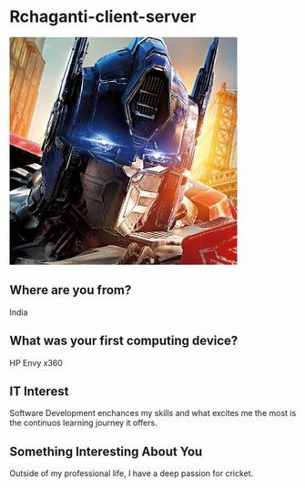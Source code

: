 # Rchaganti-client-server

![*transformers*](./image.jpg "I like transformers!")

## Where are you from?

India

## What was your first computing device?

HP Envy x360

## IT Interest

Software Development enchances my skills and what excites me the most is the continuos learning journey it offers.

## Something Interesting About You

Outside of my professional life, I have a deep passion for cricket.

